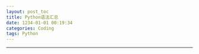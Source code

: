 ```yaml
---
layout: post_toc
title: Python语法汇总
date: 1234-01-01 00:19:34
categories: Coding
tags: Python
---
```



------
